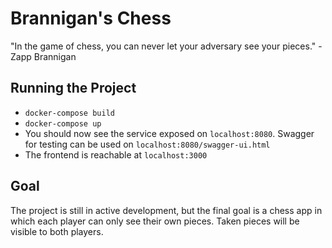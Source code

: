 # Brannigan's Chess

"In the game of chess, you can never let your adversary see your pieces." -Zapp Brannigan

## Running the Project
- `docker-compose build`
- `docker-compose up`
- You should now see the service exposed on `localhost:8080`. Swagger for testing can be used on `localhost:8080/swagger-ui.html`
- The frontend is reachable at `localhost:3000`

## Goal
The project is still in active development, but the final goal is a chess app in which each player can only see their own pieces. Taken pieces will be visible to both players.
